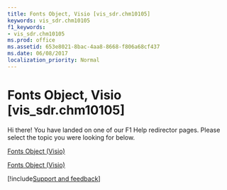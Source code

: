```yaml
---
title: Fonts Object, Visio [vis_sdr.chm10105]
keywords: vis_sdr.chm10105
f1_keywords:
- vis_sdr.chm10105
ms.prod: office
ms.assetid: 653e8021-8bac-4aa8-8668-f806a68cf437
ms.date: 06/08/2017
localization_priority: Normal
---
```



# Fonts Object, Visio [vis_sdr.chm10105]

Hi there! You have landed on one of our F1 Help redirector pages. Please select the topic you were looking for below.

[Fonts Object (Visio)](https://msdn.microsoft.com/library/3f1b1043-508f-b9f1-ed32-35a0c3121028.aspx)

[Fonts Object (Visio)](https://msdn.microsoft.com/library/e08c8ad1-1c70-b80f-1a49-3a120f66ced8%28Office.15%29.aspx)

[!include[Support and feedback](~/includes/feedback-boilerplate.md)]